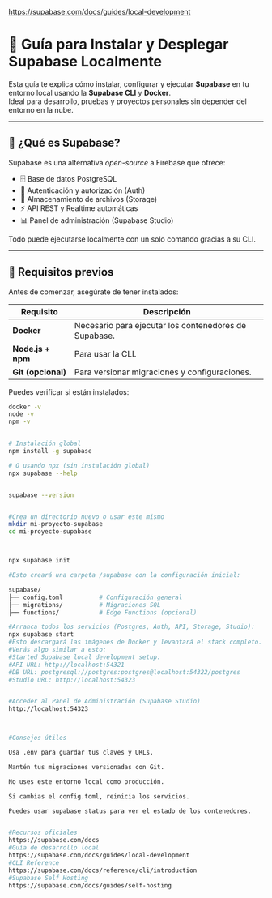 https://supabase.com/docs/guides/local-development

# 🧩 Guía para Instalar y Desplegar Supabase Localmente

Esta guía te explica cómo instalar, configurar y ejecutar **Supabase** en tu entorno local usando la **Supabase CLI** y **Docker**.  
Ideal para desarrollo, pruebas y proyectos personales sin depender del entorno en la nube.

---

## 🚀 ¿Qué es Supabase?

Supabase es una alternativa *open-source* a Firebase que ofrece:
- 🗄️ Base de datos PostgreSQL
- 🔐 Autenticación y autorización (Auth)
- 💾 Almacenamiento de archivos (Storage)
- ⚡ API REST y Realtime automáticas
- 📊 Panel de administración (Supabase Studio)

Todo puede ejecutarse localmente con un solo comando gracias a su CLI.

---

## 🧰 Requisitos previos

Antes de comenzar, asegúrate de tener instalados:

| Requisito | Descripción |
|------------|-------------|
| **Docker** | Necesario para ejecutar los contenedores de Supabase. |
| **Node.js + npm** | Para usar la CLI. |
| **Git (opcional)** | Para versionar migraciones y configuraciones. |

Puedes verificar si están instalados:
```bash
docker -v
node -v
npm -v


# Instalación global
npm install -g supabase

# O usando npx (sin instalación global)
npx supabase --help


supabase --version


#Crea un directorio nuevo o usar este mismo 
mkdir mi-proyecto-supabase
cd mi-proyecto-supabase



npx supabase init

#Esto creará una carpeta /supabase con la configuración inicial:

supabase/
├── config.toml          # Configuración general
├── migrations/          # Migraciones SQL
├── functions/           # Edge Functions (opcional)

#Arranca todos los servicios (Postgres, Auth, API, Storage, Studio):
npx supabase start
#Esto descargará las imágenes de Docker y levantará el stack completo.
#Verás algo similar a esto:
#Started Supabase local development setup.
#API URL: http://localhost:54321
#DB URL: postgresql://postgres:postgres@localhost:54322/postgres
#Studio URL: http://localhost:54323


#Acceder al Panel de Administración (Supabase Studio)
http://localhost:54323



#Consejos útiles

Usa .env para guardar tus claves y URLs.

Mantén tus migraciones versionadas con Git.

No uses este entorno local como producción.

Si cambias el config.toml, reinicia los servicios.

Puedes usar supabase status para ver el estado de los contenedores.


#Recursos oficiales
https://supabase.com/docs
#Guía de desarrollo local
https://supabase.com/docs/guides/local-development
#CLI Reference
https://supabase.com/docs/reference/cli/introduction
#Supabase Self Hosting
https://supabase.com/docs/guides/self-hosting